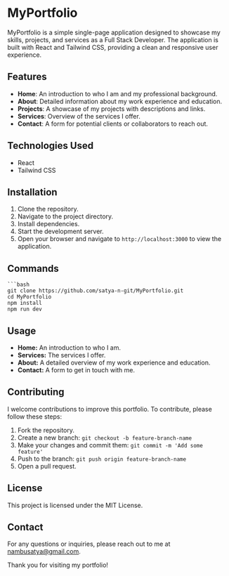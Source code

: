 # MyPortfolio

MyPortfolio is a simple single-page application designed to showcase my skills, projects, and services as a Full Stack Developer. The application is built with React and Tailwind CSS, providing a clean and responsive user experience.

## Features

- **Home**: An introduction to who I am and my professional background.
- **About**: Detailed information about my work experience and education.
- **Projects**: A showcase of my projects with descriptions and links.
- **Services**: Overview of the services I offer.
- **Contact**: A form for potential clients or collaborators to reach out.

## Technologies Used

- React
- Tailwind CSS

## Installation

1. Clone the repository.
2. Navigate to the project directory.
3. Install dependencies.
4. Start the development server.
5. Open your browser and navigate to `http://localhost:3000` to view the application.

## Commands

    ```bash
    git clone https://github.com/satya-n-git/MyPortfolio.git
    cd MyPortfolio
    npm install
    npm run dev

## Usage
- **Home:** An introduction to who I am.
- **Services:** The services I offer.
- **About:** A detailed overview of my work experience and education.
- **Contact:** A form to get in touch with me.



## Contributing
I welcome contributions to improve this portfolio. To contribute, please follow these steps:

1. Fork the repository.
2. Create a new branch: `git checkout -b feature-branch-name`
3. Make your changes and commit them: `git commit -m 'Add some feature'`
4. Push to the branch: `git push origin feature-branch-name`
5. Open a pull request.

## License
This project is licensed under the MIT License.

## Contact
For any questions or inquiries, please reach out to me at nambusatya@gmail.com.

Thank you for visiting my portfolio!



  



   
